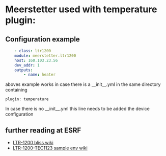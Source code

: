 # Meerstetter used with **temperature plugin**:

## Configuration example
```YAML
    - class: ltr1200
    module: meerstetter.ltr1200
    host: 160.103.23.56
    dev_addr: 1
    outputs:
        - name: heater
```

aboves example works in case there is a \_\_init__.yml in the same directory containing

    plugin: temperature

In case there is no \_\_init__.yml this line needs to be added the device configuration

## further reading at ESRF

*   [LTR-1200 bliss wiki](http://wikiserv.esrf.fr/bliss/index.php/LTR-1200)
*   [LTR-1200-TEC1123 sample env wiki](http://wikiserv.esrf.fr/sample_env/index.php/LTR-1200-TEC1123)
